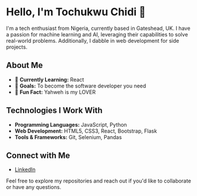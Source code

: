 # Hello, I'm Tochukwu Chidi 👋

I'm a tech enthusiast from Nigeria, currently based in Gateshead, UK. I have a passion for machine learning and AI, leveraging their capabilities to solve real-world problems. Additionally, I dabble in web development for side projects.

## About Me

- 🌱 **Currently Learning:** React
- 🎯 **Goals:** To become the software developer you need
- 🎉 **Fun Fact:** Yahweh is my LOVER

## Technologies I Work With

- **Programming Languages:** JavaScript, Python
- **Web Development:** HTML5, CSS3, React, Bootstrap, Flask
- **Tools & Frameworks:** Git, Selenium, Pandas

## Connect with Me

- [LinkedIn](https://www.linkedin.com/in/tochukwu-chidi-9466b6156)

Feel free to explore my repositories and reach out if you'd like to collaborate or have any questions.
